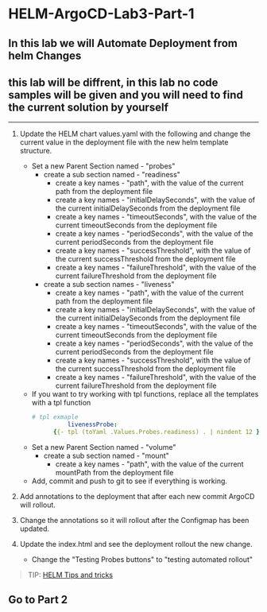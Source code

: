 # HELM-ArgoCD-Lab3-Part-1

## In this lab we will Automate Deployment from helm Changes

## this lab will be diffrent, in this lab no code samples will be given and you will need to find the current solution by yourself

---

1. Update the HELM chart values.yaml with the following and change the current value in the deployment file with the new helm template structure.
   - Set a new Parent Section named - "probes"
     - create a sub section named - "readiness"
       - create a key names - "path", with the value of the current path from the deployment file
       - create a key names - "initialDelaySeconds", with the value of the current initialDelaySeconds from the deployment file
       - create a key names - "timeoutSeconds", with the value of the current timeoutSeconds from the deployment file
       - create a key names - "periodSeconds", with the value of the current periodSeconds from the deployment file
       - create a key names - "successThreshold", with the value of the current successThreshold from the deployment file
       - create a key names - "failureThreshold", with the value of the current failureThreshold from the deployment file
     - create a sub section names - "liveness"
       - create a key names - "path", with the value of the current path from the deployment file
       - create a key names - "initialDelaySeconds", with the value of the current initialDelaySeconds from the deployment file
       - create a key names - "timeoutSeconds", with the value of the current timeoutSeconds from the deployment file
       - create a key names - "periodSeconds", with the value of the current periodSeconds from the deployment file
       - create a key names - "successThreshold", with the value of the current successThreshold from the deployment file
       - create a key names - "failureThreshold", with the value of the current failureThreshold from the deployment file
   - If you want to try working with tpl functions, replace all the templates with a tpl function
      ```YAML
      # tpl exmaple
                livenessProbe:
            {{- tpl (toYaml .Values.Probes.readiness) . | nindent 12 }}
      ```
   - Set a new Parent Section named - "volume"
     - create a sub section named - "mount"
       - create a key names - "path", with the value of the current mountPath from the deployment file
   - Add, commit and push to git to see if everything is working.

2. Add annotations to the deployment that after each new commit ArgoCD will rollout.

3. Change the annotations so it will rollout after the Configmap has been updated.

4. Update the index.html and see the deployment rollout the new change.
   - Change the "Testing Probes buttons" to "testing automated rollout"

> TIP: [HELM Tips and tricks](https://helm.sh/docs/howto/charts_tips_and_tricks/#automatically-roll-deployments)

## Go to Part 2
